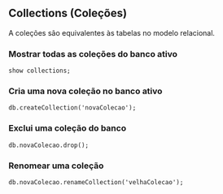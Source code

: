 ## Collections (Coleções)

A coleções são equivalentes às tabelas no modelo relacional.  
  
 
### Mostrar todas as coleções do banco ativo
  
`show collections;`  
  
### Cria uma nova coleção no banco ativo
  
`db.createCollection('novaColecao');`  
  
### Exclui uma coleção do banco
  
`db.novaColecao.drop();`  
  
### Renomear uma coleção
  
`db.novaColecao.renameCollection('velhaColecao');`  
  

